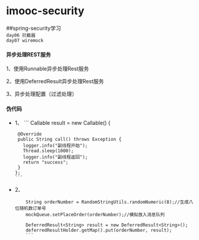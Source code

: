 # imooc-security
##spring-security学习</br>
`day06 拦截器`</br>
`day07 wiremock`</br>

#### 异步处理REST服务</br>

1、使用Runnable异步处理Rest服务</br>

2、使用DeferredResult异步处理Rest服务</br>

3、异步处理配置（过滤处理）</br>

#### 伪代码</br>
  * 1、
        ``` 
        Callable<String> result = new Callable<String>() {

         @Override
         public String call() throws Exception {
           logger.info("副线程开始");
           Thread.sleep(1000);
           logger.info("副线程返回");
           return "success";
         }
        };
        ```
  * 2、
      ``` 
          String orderNumber = RandomStringUtils.randomNumeric(8);//生成八位随机数订单号
          mockQueue.setPlaceOrder(orderNumber);//模拟放入消息队列

          DeferredResult<String> result = new DeferredResult<String>();
          deferredResultHolder.getMap().put(orderNumber, result);
          ```
        

